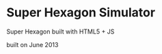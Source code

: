 Super Hexagon Simulator
=======================

Super Hexagon built with HTML5 + JS

built on June 2013
